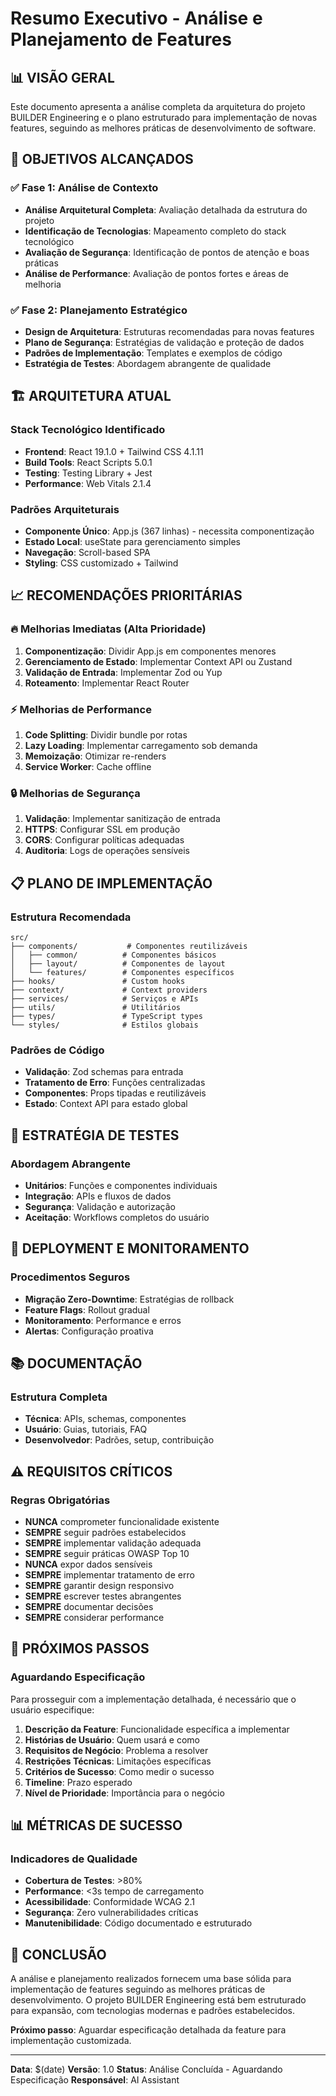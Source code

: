 # Resumo Executivo - Análise e Planejamento de Features

## 📊 VISÃO GERAL

Este documento apresenta a análise completa da arquitetura do projeto BUILDER Engineering e o plano estruturado para implementação de novas features, seguindo as melhores práticas de desenvolvimento de software.

## 🎯 OBJETIVOS ALCANÇADOS

### ✅ Fase 1: Análise de Contexto
- **Análise Arquitetural Completa**: Avaliação detalhada da estrutura do projeto
- **Identificação de Tecnologias**: Mapeamento completo do stack tecnológico
- **Avaliação de Segurança**: Identificação de pontos de atenção e boas práticas
- **Análise de Performance**: Avaliação de pontos fortes e áreas de melhoria

### ✅ Fase 2: Planejamento Estratégico
- **Design de Arquitetura**: Estruturas recomendadas para novas features
- **Plano de Segurança**: Estratégias de validação e proteção de dados
- **Padrões de Implementação**: Templates e exemplos de código
- **Estratégia de Testes**: Abordagem abrangente de qualidade

## 🏗️ ARQUITETURA ATUAL

### Stack Tecnológico Identificado
- **Frontend**: React 19.1.0 + Tailwind CSS 4.1.11
- **Build Tools**: React Scripts 5.0.1
- **Testing**: Testing Library + Jest
- **Performance**: Web Vitals 2.1.4

### Padrões Arquiteturais
- **Componente Único**: App.js (367 linhas) - necessita componentização
- **Estado Local**: useState para gerenciamento simples
- **Navegação**: Scroll-based SPA
- **Styling**: CSS customizado + Tailwind

## 📈 RECOMENDAÇÕES PRIORITÁRIAS

### 🔥 Melhorias Imediatas (Alta Prioridade)
1. **Componentização**: Dividir App.js em componentes menores
2. **Gerenciamento de Estado**: Implementar Context API ou Zustand
3. **Validação de Entrada**: Implementar Zod ou Yup
4. **Roteamento**: Implementar React Router

### ⚡ Melhorias de Performance
1. **Code Splitting**: Dividir bundle por rotas
2. **Lazy Loading**: Implementar carregamento sob demanda
3. **Memoização**: Otimizar re-renders
4. **Service Worker**: Cache offline

### 🔒 Melhorias de Segurança
1. **Validação**: Implementar sanitização de entrada
2. **HTTPS**: Configurar SSL em produção
3. **CORS**: Configurar políticas adequadas
4. **Auditoria**: Logs de operações sensíveis

## 📋 PLANO DE IMPLEMENTAÇÃO

### Estrutura Recomendada
```
src/
├── components/           # Componentes reutilizáveis
│   ├── common/          # Componentes básicos
│   ├── layout/          # Componentes de layout
│   └── features/        # Componentes específicos
├── hooks/               # Custom hooks
├── context/             # Context providers
├── services/            # Serviços e APIs
├── utils/               # Utilitários
├── types/               # TypeScript types
└── styles/              # Estilos globais
```

### Padrões de Código
- **Validação**: Zod schemas para entrada
- **Tratamento de Erro**: Funções centralizadas
- **Componentes**: Props tipadas e reutilizáveis
- **Estado**: Context API para estado global

## 🧪 ESTRATÉGIA DE TESTES

### Abordagem Abrangente
- **Unitários**: Funções e componentes individuais
- **Integração**: APIs e fluxos de dados
- **Segurança**: Validação e autorização
- **Aceitação**: Workflows completos do usuário

## 🚀 DEPLOYMENT E MONITORAMENTO

### Procedimentos Seguros
- **Migração Zero-Downtime**: Estratégias de rollback
- **Feature Flags**: Rollout gradual
- **Monitoramento**: Performance e erros
- **Alertas**: Configuração proativa

## 📚 DOCUMENTAÇÃO

### Estrutura Completa
- **Técnica**: APIs, schemas, componentes
- **Usuário**: Guias, tutoriais, FAQ
- **Desenvolvedor**: Padrões, setup, contribuição

## ⚠️ REQUISITOS CRÍTICOS

### Regras Obrigatórias
- **NUNCA** comprometer funcionalidade existente
- **SEMPRE** seguir padrões estabelecidos
- **SEMPRE** implementar validação adequada
- **SEMPRE** seguir práticas OWASP Top 10
- **NUNCA** expor dados sensíveis
- **SEMPRE** implementar tratamento de erro
- **SEMPRE** garantir design responsivo
- **SEMPRE** escrever testes abrangentes
- **SEMPRE** documentar decisões
- **SEMPRE** considerar performance

## 📝 PRÓXIMOS PASSOS

### Aguardando Especificação
Para prosseguir com a implementação detalhada, é necessário que o usuário especifique:

1. **Descrição da Feature**: Funcionalidade específica a implementar
2. **Histórias de Usuário**: Quem usará e como
3. **Requisitos de Negócio**: Problema a resolver
4. **Restrições Técnicas**: Limitações específicas
5. **Critérios de Sucesso**: Como medir o sucesso
6. **Timeline**: Prazo esperado
7. **Nível de Prioridade**: Importância para o negócio

## 📊 MÉTRICAS DE SUCESSO

### Indicadores de Qualidade
- **Cobertura de Testes**: >80%
- **Performance**: <3s tempo de carregamento
- **Acessibilidade**: Conformidade WCAG 2.1
- **Segurança**: Zero vulnerabilidades críticas
- **Manutenibilidade**: Código documentado e estruturado

## 🎯 CONCLUSÃO

A análise e planejamento realizados fornecem uma base sólida para implementação de features seguindo as melhores práticas de desenvolvimento. O projeto BUILDER Engineering está bem estruturado para expansão, com tecnologias modernas e padrões estabelecidos.

**Próximo passo**: Aguardar especificação detalhada da feature para implementação customizada.

---

**Data**: $(date)
**Versão**: 1.0
**Status**: Análise Concluída - Aguardando Especificação
**Responsável**: AI Assistant 
